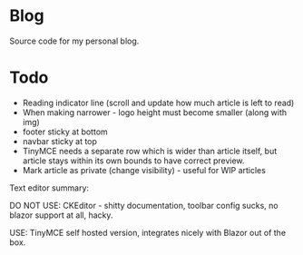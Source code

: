 # Blog

Source code for my personal blog.


# Todo
* Reading indicator line (scroll and update how much article is left to read)
* When making narrower - logo height must become smaller (along with img)
* footer sticky at bottom
* navbar sticky at top
* TinyMCE needs a separate row which is wider than article itself, but article stays within its own bounds to have correct preview.
* Mark article as private (change visibility) - useful for WIP articles

Text editor summary:

DO NOT USE:
CKEditor - shitty documentation, toolbar config sucks, no blazor support at all, hacky.

USE:
TinyMCE self hosted version, integrates nicely with Blazor out of the box.